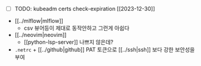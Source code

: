 - [ ] TODO: kubeadm certs check-expiration [[2023-12-30]]
- [[../mlflow|mlflow]]
  - csv 뷰어등이 제대로 동작안하고 그런게 아쉽다
- [[../neovim|neovim]]
  - [[python-lsp-server]] 나쁘지 않은데?
- `.netrc` + [[../github|github]] PAT 토큰으로 [[../ssh|ssh]] 보다 강한 보안성을 부여

